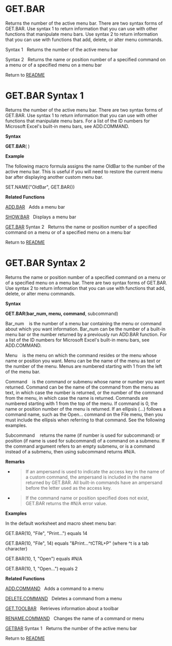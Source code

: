 # GET.BAR

Returns the number of the active menu bar. There are two syntax forms of
GET.BAR. Use syntax 1 to return information that you can use with other
functions that manipulate menu bars. Use syntax 2 to return information
that you can use with functions that add, delete, or alter menu
commands.

Syntax 1&nbsp;&nbsp;&nbsp;Returns the number of the active menu bar

Syntax 2&nbsp;&nbsp;&nbsp;Returns the name or position number of a
specified command on a menu or of a specified menu on a menu bar



Return to [README](README.md#G)

# GET.BAR Syntax 1

Returns the number of the active menu bar. There are two syntax forms of
GET.BAR. Use syntax 1 to return information that you can use with other
functions that manipulate menu bars. For a list of the ID numbers for
Microsoft Excel's built-in menu bars, see ADD.COMMAND.

**Syntax**

**GET.BAR**( )

**Example**

The following macro formula assigns the name OldBar to the number of the
active menu bar. This is useful if you will need to restore the current
menu bar after displaying another custom menu bar.

SET.NAME("OldBar", GET.BAR())

**Related Functions**

[ADD.BAR](ADD.BAR.md)&nbsp;&nbsp;&nbsp;Adds a menu bar

[SHOW.BAR](SHOW.BAR.md)&nbsp;&nbsp;&nbsp;Displays a menu bar

[GET.BAR](GET.BAR.md) Syntax 2&nbsp;&nbsp;&nbsp;Returns the name or position number of
a specified command on a menu or of a specified menu on a menu bar



Return to [README](README.md#G)

# GET.BAR Syntax 2

Returns the name or position number of a specified command on a menu or
of a specified menu on a menu bar. There are two syntax forms of
GET.BAR. Use syntax 2 to return information that you can use with
functions that add, delete, or alter menu commands.

**Syntax**

**GET.BAR**(**bar\_num, menu, command**, subcommand)

Bar\_num&nbsp;&nbsp;&nbsp;&nbsp;is the number of a menu bar containing
the menu or command about which you want information. Bar\_num can be
the number of a built-in menu bar or the number returned by a previously
run ADD.BAR function. For a list of the ID numbers for Microsoft Excel's
built-in menu bars, see ADD.COMMAND.

Menu&nbsp;&nbsp;&nbsp;&nbsp;is the menu on which the command resides or
the menu whose name or position you want. Menu can be the name of the
menu as text or the number of the menu. Menus are numbered starting with
1 from the left of the menu bar.

Command&nbsp;&nbsp;&nbsp;&nbsp;is the command or submenu whose name or
number you want returned. Command can be the name of the command from
the menu as text, in which case the number is returned, or the number of
the command from the menu, in which case the name is returned. Commands
are numbered starting with 1 from the top of the menu. If command is 0,
the name or position number of the menu is returned. If an ellipsis
(...) follows a command name, such as the Open... command on the File
menu, then you must include the ellipsis when referring to that command.
See the following examples.

Subcommand&nbsp;&nbsp;&nbsp;&nbsp;returns the name (if number is used
for subcommand) or position (if name is used for subcommand) of a
command on a submenu. If the command argument refers to an empty
submenu, or is a command instead of a submenu, then using subcommand
returns \#N/A.

**Remarks**

  - > If an ampersand is used to indicate the access key in the name of
    > a custom command, the ampersand is included in the name returned
    > by GET.BAR. All built-in commands have an ampersand before the
    > letter used as the access key.

  - > If the command name or position specified does not exist, GET.BAR
    > returns the \#N/A error value.


**Examples**

In the default worksheet and macro sheet menu bar:

GET.BAR(10, "File", "Print...") equals 14

GET.BAR(10, "File", 14) equals "\&Print...^tCTRL+P" (where ^t is a tab
character)

GET.BAR(10, 1, "Open") equals \#N/A

GET.BAR(10, 1, "Open...") equals 2

**Related Functions**

[ADD.COMMAND](ADD.COMMAND.md)&nbsp;&nbsp;&nbsp;Adds a command to a menu

[DELETE.COMMAND](DELETE.COMMAND.md)&nbsp;&nbsp;&nbsp;Deletes a command from a menu

[GET.TOOLBAR](GET.TOOLBAR.md)&nbsp;&nbsp;&nbsp;Retrieves information about a toolbar

[RENAME.COMMAND](RENAME.COMMAND.md)&nbsp;&nbsp;&nbsp;Changes the name of a command or menu

[GETBAR](GETBAR.md) Syntax 1&nbsp;&nbsp;&nbsp;Returns the number of the active menu
bar



Return to [README](README.md#G)

